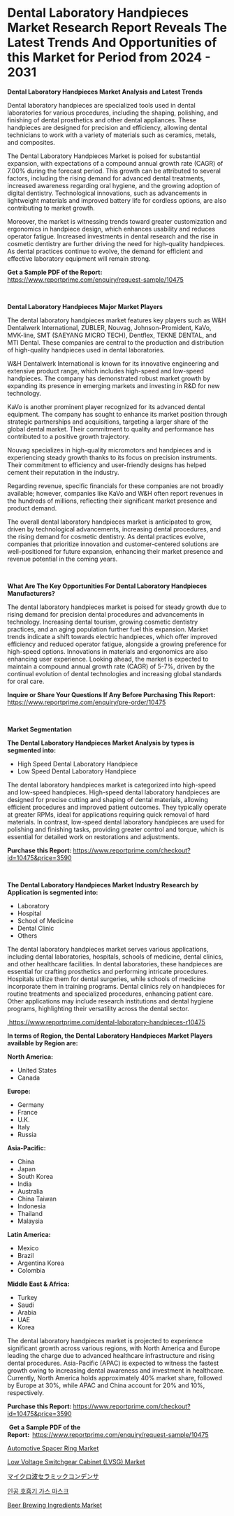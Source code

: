 <p><h1>Dental Laboratory Handpieces Market Research Report Reveals The Latest Trends And Opportunities of this Market for Period from 2024 - 2031</h1></p><p><strong>Dental Laboratory Handpieces Market Analysis and Latest Trends</strong></p>
<p><p>Dental laboratory handpieces are specialized tools used in dental laboratories for various procedures, including the shaping, polishing, and finishing of dental prosthetics and other dental appliances. These handpieces are designed for precision and efficiency, allowing dental technicians to work with a variety of materials such as ceramics, metals, and composites.</p><p>The Dental Laboratory Handpieces Market is poised for substantial expansion, with expectations of a compound annual growth rate (CAGR) of 7.00% during the forecast period. This growth can be attributed to several factors, including the rising demand for advanced dental treatments, increased awareness regarding oral hygiene, and the growing adoption of digital dentistry. Technological innovations, such as advancements in lightweight materials and improved battery life for cordless options, are also contributing to market growth.</p><p>Moreover, the market is witnessing trends toward greater customization and ergonomics in handpiece design, which enhances usability and reduces operator fatigue. Increased investments in dental research and the rise in cosmetic dentistry are further driving the need for high-quality handpieces. As dental practices continue to evolve, the demand for efficient and effective laboratory equipment will remain strong.</p></p>
<p><strong>Get a Sample PDF of the Report:&nbsp;</strong> <a href="https://www.reportprime.com/enquiry/request-sample/10475">https://www.reportprime.com/enquiry/request-sample/10475</a></p>
<p>&nbsp;</p>
<p><strong>Dental Laboratory Handpieces Major Market Players</strong></p>
<p><p>The dental laboratory handpieces market features key players such as W&H Dentalwerk International, ZUBLER, Nouvag, Johnson-Promident, KaVo, MVK-line, SMT (SAEYANG MICRO TECH), Dentflex, TEKNE DENTAL, and MTI Dental. These companies are central to the production and distribution of high-quality handpieces used in dental laboratories.</p><p>W&H Dentalwerk International is known for its innovative engineering and extensive product range, which includes high-speed and low-speed handpieces. The company has demonstrated robust market growth by expanding its presence in emerging markets and investing in R&D for new technology.</p><p>KaVo is another prominent player recognized for its advanced dental equipment. The company has sought to enhance its market position through strategic partnerships and acquisitions, targeting a larger share of the global dental market. Their commitment to quality and performance has contributed to a positive growth trajectory.</p><p>Nouvag specializes in high-quality micromotors and handpieces and is experiencing steady growth thanks to its focus on precision instruments. Their commitment to efficiency and user-friendly designs has helped cement their reputation in the industry.</p><p>Regarding revenue, specific financials for these companies are not broadly available; however, companies like KaVo and W&H often report revenues in the hundreds of millions, reflecting their significant market presence and product demand.</p><p>The overall dental laboratory handpieces market is anticipated to grow, driven by technological advancements, increasing dental procedures, and the rising demand for cosmetic dentistry. As dental practices evolve, companies that prioritize innovation and customer-centered solutions are well-positioned for future expansion, enhancing their market presence and revenue potential in the coming years.</p></p>
<p>&nbsp;</p>
<p><strong>What Are The Key Opportunities For Dental Laboratory Handpieces Manufacturers?</strong></p>
<p><p>The dental laboratory handpieces market is poised for steady growth due to rising demand for precision dental procedures and advancements in technology. Increasing dental tourism, growing cosmetic dentistry practices, and an aging population further fuel this expansion. Market trends indicate a shift towards electric handpieces, which offer improved efficiency and reduced operator fatigue, alongside a growing preference for high-speed options. Innovations in materials and ergonomics are also enhancing user experience. Looking ahead, the market is expected to maintain a compound annual growth rate (CAGR) of 5-7%, driven by the continual evolution of dental technologies and increasing global standards for oral care.</p></p>
<p><strong>Inquire or Share Your Questions If Any Before Purchasing This Report:</strong> <a href="https://www.reportprime.com/enquiry/pre-order/10475">https://www.reportprime.com/enquiry/pre-order/10475</a></p>
<p>&nbsp;</p>
<p><strong>Market Segmentation</strong></p>
<p><strong>The Dental Laboratory Handpieces Market Analysis by types is segmented into:</strong></p>
<p><ul><li>High Speed Dental Laboratory Handpiece</li><li>Low Speed Dental Laboratory Handpiece</li></ul></p>
<p><p>The dental laboratory handpieces market is categorized into high-speed and low-speed handpieces. High-speed dental laboratory handpieces are designed for precise cutting and shaping of dental materials, allowing efficient procedures and improved patient outcomes. They typically operate at greater RPMs, ideal for applications requiring quick removal of hard materials. In contrast, low-speed dental laboratory handpieces are used for polishing and finishing tasks, providing greater control and torque, which is essential for detailed work on restorations and adjustments.</p></p>
<p><strong>Purchase this Report:&nbsp;</strong><a href="https://www.reportprime.com/checkout?id=10475&price=3590">https://www.reportprime.com/checkout?id=10475&price=3590</a></p>
<p>&nbsp;</p>
<p><strong>The Dental Laboratory Handpieces Market Industry Research by Application is segmented into:</strong></p>
<p><ul><li>Laboratory</li><li>Hospital</li><li>School of Medicine</li><li>Dental Clinic</li><li>Others</li></ul></p>
<p><p>The dental laboratory handpieces market serves various applications, including dental laboratories, hospitals, schools of medicine, dental clinics, and other healthcare facilities. In dental laboratories, these handpieces are essential for crafting prosthetics and performing intricate procedures. Hospitals utilize them for dental surgeries, while schools of medicine incorporate them in training programs. Dental clinics rely on handpieces for routine treatments and specialized procedures, enhancing patient care. Other applications may include research institutions and dental hygiene programs, highlighting their versatility across the dental sector.</p></p>
<p><a href="https://www.reportprime.com/dental-laboratory-handpieces-r10475">&nbsp;https://www.reportprime.com/dental-laboratory-handpieces-r10475</a></p>
<p><strong>In terms of Region, the Dental Laboratory Handpieces Market Players available by Region are:</strong></p>
<p>
    <p> <strong> North America: </strong>
        <ul>
            <li>United States</li>
            <li>Canada</li>
        </ul>
        </p> 
    <p> <strong> Europe: </strong>
        <ul>
            <li>Germany</li>
            <li>France</li>
            <li>U.K.</li>
            <li>Italy</li>
            <li>Russia</li>
        </ul>
        </p> 
    <p> <strong> Asia-Pacific: </strong>
        <ul>
            <li>China</li>
            <li>Japan</li>
            <li>South Korea</li>
            <li>India</li>
            <li>Australia</li>
            <li>China Taiwan</li>
            <li>Indonesia</li>
            <li>Thailand</li>
            <li>Malaysia</li>
        </ul>
        </p> 
    <p> <strong> Latin America: </strong>
        <ul>
            <li>Mexico</li>
            <li>Brazil</li>
            <li>Argentina Korea</li>
            <li>Colombia</li>
        </ul>
        </p> 
    <p> <strong> Middle East & Africa: </strong>
        <ul>
            <li>Turkey</li>
            <li>Saudi</li>
            <li>Arabia</li>
            <li>UAE</li>
            <li>Korea</li>
        </ul>
    </p>
    </p>
<p><p>The dental laboratory handpieces market is projected to experience significant growth across various regions, with North America and Europe leading the charge due to advanced healthcare infrastructure and rising dental procedures. Asia-Pacific (APAC) is expected to witness the fastest growth owing to increasing dental awareness and investment in healthcare. Currently, North America holds approximately 40% market share, followed by Europe at 30%, while APAC and China account for 20% and 10%, respectively.</p></p>
<p><strong>Purchase this Report: </strong><a href="https://www.reportprime.com/checkout?id=10475&price=3590">https://www.reportprime.com/checkout?id=10475&price=3590</a></p>
<p>&nbsp;<strong>Get a Sample PDF of the Report:&nbsp;&nbsp;</strong><a href="https://www.reportprime.com/enquiry/request-sample/10475">https://www.reportprime.com/enquiry/request-sample/10475</a></p>
<p><strong></strong></p>
<p><p><a href="https://issuu.com/reportprime-2/docs/automotive-spacer-ring-market-size-_b31a51507d5810">Automotive Spacer Ring Market</a></p><p><a href="https://issuu.com/reportprime-2/docs/low-voltage-switchgear-cabinet-lvsg_064b92ff933101">Low Voltage Switchgear Cabinet (LVSG) Market</a></p><p><a href="https://medium.com/@gla8aaroyals/microwave-ceramic-capacitors-market-%E3%81%AF-%E3%82%B3%E3%82%B9%E3%83%88%E7%AE%A1%E7%90%86%E3%81%A8%E5%8A%B9%E7%8E%87%E5%90%91%E4%B8%8A%E3%82%92%E5%84%AA%E5%85%88%E3%81%97%E3%81%BE%E3%81%99-%E3%81%95%E3%82%89%E3%81%AB-%E5%A0%B1%E5%91%8A%E6%9B%B8%E3%81%AF%E5%B8%82%E5%A0%B4%E3%81%AE%E9%9C%80%E8%A6%81%E9%9D%A2%E3%81%A8%E4%BE%9B%E7%B5%A6%E9%9D%A2%E3%81%AE%E4%B8%A1%E6%96%B9%E3%82%92%E3%82%AB%E3%83%90%E3%83%BC%E3%81%97%E3%81%A6%E3%81%84%E3%81%BE%E3%81%99-microwave-62f87a0f64b2?postPublishedType=initial">マイクロ波セラミックコンデンサ</a></p><p><a href="https://medium.com/@deandreclark78/respirator-gas-mask-market-%EC%9D%98-%EA%B8%80%EB%A1%9C%EB%B2%8C-%EC%8B%9C%EC%9E%A5-%EA%B0%9C%EC%9A%94%EB%8A%94-%EC%A0%84-%EC%84%B8%EA%B3%84-%EB%B0%8F-%EC%A3%BC%EC%9A%94-%EC%8B%9C%EC%9E%A5%EC%9D%98-%EC%82%B0%EC%97%85%EC%97%90-%EC%98%81%ED%96%A5%EC%9D%84-%EB%AF%B8%EC%B9%98%EB%8A%94-%EC%A3%BC%EC%9A%94-%ED%8A%B8%EB%A0%8C%EB%93%9C%EC%97%90-%EB%8C%80%ED%95%9C-%EB%8F%85%ED%8A%B9%ED%95%9C-%EA%B4%80%EC%A0%90%EC%9D%84-%EC%A0%9C%EA%B3%B5%ED%95%A9%EB%8B%88%EB%8B%A4-b18bc6bcb6b6?postPublishedType=initial">인공 호흡기 가스 마스크</a></p><p><a href="https://www.linkedin.com/pulse/beer-brewing-ingredients-market-size-growing-cagr-141-report-nm24f?trackingId=Pgoxyd3tQDS54pz90V9Upg%3D%3D">Beer Brewing Ingredients Market</a></p></p>